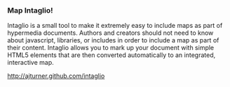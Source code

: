 ### Map Intaglio!
 
Intaglio is a small tool to make it extremely easy to include maps as part of hypermedia documents. Authors and creators should not need to know about javascript, libraries, or includes in order to include a map as part of their content. Intaglio allows you to mark up your document with simple HTML5 elements that are then converted automatically to an integrated, interactive map. 


http://ajturner.github.com/intaglio